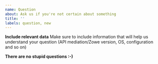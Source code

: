 ```yaml
---
name: Question
about: Ask us if you're not certain about something
title: ''
labels: question, new
---
```


**Include relevant data**
Make sure to include information that will help us understand your question (API mediation/Zowe version, OS, configuration and so on)

**There are no stupid questions :-)**
